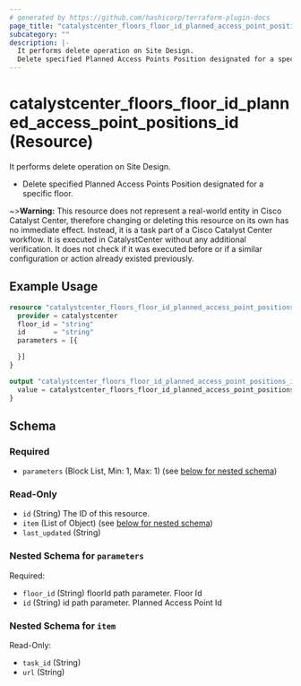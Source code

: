 ```yaml
---
# generated by https://github.com/hashicorp/terraform-plugin-docs
page_title: "catalystcenter_floors_floor_id_planned_access_point_positions_id Resource - terraform-provider-catalystcenter"
subcategory: ""
description: |-
  It performs delete operation on Site Design.
  Delete specified Planned Access Points Position designated for a specific floor.
---
```


# catalystcenter_floors_floor_id_planned_access_point_positions_id (Resource)

It performs delete operation on Site Design.

- Delete specified Planned Access Points Position designated for a specific floor.


~>**Warning:**
This resource does not represent a real-world entity in Cisco Catalyst Center, therefore changing or deleting this resource on its own has no immediate effect.
Instead, it is a task part of a Cisco Catalyst Center workflow. It is executed in CatalystCenter without any additional verification. It does not check if it was executed before or if a similar configuration or action already existed previously.

## Example Usage

```terraform
resource "catalystcenter_floors_floor_id_planned_access_point_positions_id" "example" {
  provider = catalystcenter
  floor_id = "string"
  id       = "string"
  parameters = [{

  }]
}

output "catalystcenter_floors_floor_id_planned_access_point_positions_id_example" {
  value = catalystcenter_floors_floor_id_planned_access_point_positions_id.example
}
```

<!-- schema generated by tfplugindocs -->
## Schema

### Required

- `parameters` (Block List, Min: 1, Max: 1) (see [below for nested schema](#nestedblock--parameters))

### Read-Only

- `id` (String) The ID of this resource.
- `item` (List of Object) (see [below for nested schema](#nestedatt--item))
- `last_updated` (String)

<a id="nestedblock--parameters"></a>
### Nested Schema for `parameters`

Required:

- `floor_id` (String) floorId path parameter. Floor Id
- `id` (String) id path parameter. Planned Access Point Id


<a id="nestedatt--item"></a>
### Nested Schema for `item`

Read-Only:

- `task_id` (String)
- `url` (String)
